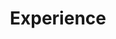 ---
# An instance of the Experience widget.
# Documentation: https://wowchemy.com/docs/page-builder/
widget: experience

# This file represents a page section.
headless: true

# Order that this section appears on the page.
weight: 40

title: Experience
subtitle:

# Date format for experience
#   Refer to https://wowchemy.com/docs/customization/#date-format
date_format: Jan 2006

# Experiences.
#   Add/remove as many `experience` items below as you like.
#   Required fields are `title`, `company`, and `date_start`.
#   Leave `date_end` empty if it's your current employer.
#   Begin multi-line descriptions with YAML's `|2-` multi-line prefix.
experience:
  - title: Senior Residental Assistant
    company: St. Edwards University
    company_url: ''
    company_logo:
    location: Texas
    date_start: '2019-08-25'
    date_end: '2021-05-16'
    description: |2-
        Responsibilities include:
        
        * Analysing
        * Modelling
        * Deploying
        
  - title: Residental Assistant
    company: St. Edwards University
    company_url: ''
    company_logo: 
    location: Texas
    date_start: '2018-08-01'
    date_end: '2019-05-16'
    description: TODO

design:
  columns: '2'
---